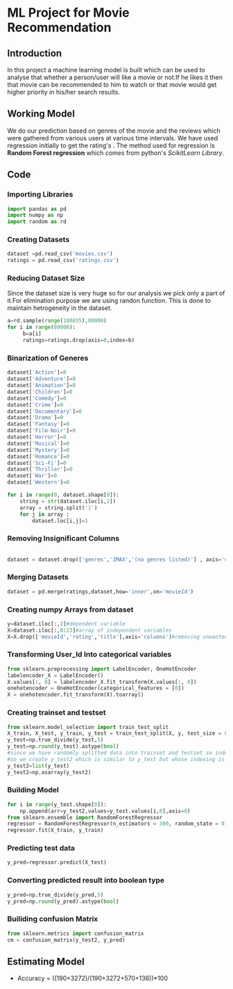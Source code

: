 # ML Project for Movie Recommendation
 
## Introduction
 In this project a machine learning model is built which can be used to analyse that whether a person/user will like a movie or not.If he likes it then 
that movie can be recommended to him to watch or that movie would get higher priority in his/her search results.


## Working Model
We do our prediction based on genres of the movie and the reviews which were gathered from various users at various time intervals.
We have used regression initially to get the rating's . The method used for regression is **Random Forest regression** which comes from python's _ScikitLearn
Library_.


 ## Code
 ### Importing Libraries
 ```python
import pandas as pd
import numpy as np
import random as rd
```
### Creating Datasets
```python
dataset =pd.read_csv('movies.csv')
ratings = pd.read_csv('ratings.csv')
```
### Reducing Dataset Size
Since the dataset size is very huge so for our analysis we pick only a part of it.For elimination purpose we are using randon function.
This is done to maintain hetrogeneity in the dataset.
```python
a=rd.sample(range(100835),80000)
for i in range(80000):
     b=a[i]
     ratings=ratings.drop(axis=0,index=b)
```

### Binarization of Generes

```python
dataset['Action']=0
dataset['Adventure']=0
dataset['Animation']=0
dataset['Children']=0
dataset['Comedy']=0
dataset['Crime']=0
dataset['Documentary']=0
dataset['Drama']=0
dataset['Fantasy']=0
dataset['Film-Noir']=0
dataset['Horror']=0
dataset['Musical']=0
dataset['Mystery']=0
dataset['Romance']=0
dataset['Sci-Fi']=0
dataset['Thriller']=0
dataset['War']=0
dataset['Western']=0

for i in range(0, dataset.shape[0]):
    string = str(dataset.iloc[i,2])
    array = string.split('|')
    for j in array :
        dataset.loc[i,j]=1
```
### Removing Insignificant Columns
```python
        
dataset = dataset.drop(['genres','IMAX','(no genres listed)'] , axis='columns')

```
### Merging Datasets
```python
dataset = pd.merge(ratings,dataset,how='inner',on='movieId')
```

### Creating numpy Arrays from dataset
```python
y=dataset.iloc[:,2]#dependent variable
X=dataset.iloc[:,0:23]#array of independent variables
X=X.drop(['movieId','rating','title'],axis='columns')#removing unwanted features from independent array
```
### Transforming User_Id Into categorical variables
```python
from sklearn.preprocessing import LabelEncoder, OneHotEncoder
labelencoder_X = LabelEncoder()
X.values[:, 0] = labelencoder_X.fit_transform(X.values[:, 0])
onehotencoder = OneHotEncoder(categorical_features = [0])
X = onehotencoder.fit_transform(X).toarray()
```
### Creating trainset and testset
```python
from sklearn.model_selection import train_test_split
X_train, X_test, y_train, y_test = train_test_split(X, y, test_size = 0.2, random_state = 0)
y_test=np.true_divide(y_test,5)
y_test=np.round(y_test).astype(bool)
#since we have randomly splitted data into trainset and testset so indexing in y_test doen't start from 0 and is not unlike y_pred(predicted values)
#so we create y_test2 which is similar to y_test but whose indexing is seqential and starts from 0
y_test2=list(y_test)
y_test2=np.asarray(y_test2)
```
### Building Model
```python
for i in range(y_test.shape[0]):
    np.append(arr=y_test2,values=y_test.values[i,0],axis=0)
from sklearn.ensemble import RandomForestRegressor
regressor = RandomForestRegressor(n_estimators = 300, random_state = 0)
regressor.fit(X_train, y_train)
```
### Predicting test data
```python
y_pred=regressor.predict(X_test)
```

### Converting predicted result into boolean type
```python
y_pred=np.true_divide(y_pred,5)
y_pred=np.round(y_pred).astype(bool)
```

### Builiding confusion Matrix
```python
from sklearn.metrics import confusion_matrix
cm = confusion_matrix(y_test2, y_pred)
```


## Estimating Model
- Accuracy = ((190+3272)/(190+3272+570+136))*100
